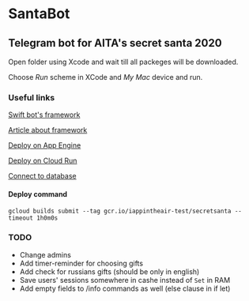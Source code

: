 # SantaBot

## Telegram bot for AITA's secret santa 2020

Open folder using Xcode and wait till all packeges will be downloaded.

Choose *Run* scheme in XCode and *My Mac* device and run.

### Useful links

[Swift bot's framework](https://github.com/givip/Telegrammer)

[Article about framework](https://habr.com/ru/post/416023/)

[Deploy on App Engine](https://www.alfianlosari.com/posts/serverless-google-app-engine-with-custom-docker-and-swift-vapor/)

[Deploy on Cloud Run](https://medium.com/@cweinberger/serverless-server-side-swift-using-google-cloud-run-2b314ce74293)

[Connect to database](https://cloud.google.com/sql/docs/mysql/connect-run#java)

#### Deploy command

`gcloud builds submit --tag gcr.io/iappintheair-test/secretsanta --timeout 1h0m0s`

### TODO
* Change admins
* Add timer-reminder for choosing gifts
* Add check for russians gifts (should be only in english)
* Save users' sessions somewhere in cashe instead of `Set` in RAM
* Add empty fields to /info commands as well (else clause in if let)

